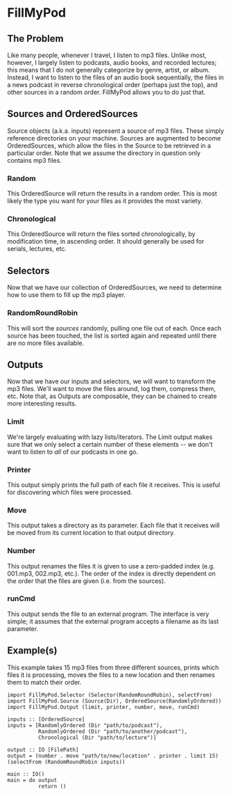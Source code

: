 # FillMyPod

## The Problem
Like many people, whenever I travel, I listen to mp3 files. Unlike most,
however, I largely listen to podcasts, audio books, and recorded lectures;
this means that I do not generally categorize by genre, artist, or album.
Instead, I want to listen to the files of an audio book sequentially, the
files in a news podcast in reverse chronological order (perhaps just the top),
and other sources in a random order. FillMyPod allows you to do just that.

## Sources and OrderedSources
Source objects (a.k.a. inputs) represent a source of mp3 files. These simply
reference directories on your machine. Sources are augmented to become
OrderedSources, which allow the files in the Source to be retrieved in a
particular order. Note that we assume the directory in question only contains
mp3 files.

### Random
This OrderedSource will return the results in a random order. This is most
likely the type you want for your files as it provides the most variety.

### Chronological
This OrderedSource will return the files sorted chronologically, by
modification time, in ascending order. It should generally be used for
serials, lectures, etc.

## Selectors
Now that we have our collection of OrderedSources, we need to determine how to
use them to fill up the mp3 player. 

### RandomRoundRobin
This will sort the _sources_ randomly, pulling one file out of each. Once each
source has been touched, the list is sorted again and repeated until there are
no more files available.

## Outputs
Now that we have our inputs and selectors, we will want to transform the mp3
files. We'll want to move the files around, log them, compress them, etc. Note
that, as Outputs are composable, they can be chained to create more
interesting results.

### Limit
We're largely evaluating with lazy lists/iterators. The Limit output makes
sure that we only select a certain number of these elements -- we don't want
to listen to _all_ of our podcasts in one go.

### Printer
This output simply prints the full path of each file it receives. This is
useful for discovering which files were processed.

### Move
This output takes a directory as its parameter. Each file that it receives
will be moved from its current location to that output directory.

### Number
This output renames the files it is given to use a zero-padded index (e.g.
001.mp3, 002.mp3, etc.). The order of the index is directly dependent on the
order that the files are given (i.e. from the sources).

### runCmd
This output sends the file to an external program. The interface is very
simple; it assumes that the external program accepts a filename as its last
parameter.


## Example(s)
This example takes 15 mp3 files from three different sources, prints which
files it is processing, moves the files to a new location and then renames
them to match their order.

```
import FillMyPod.Selector (Selector(RandomRoundRobin), selectFrom)
import FillMyPod.Source (Source(Dir), OrderedSource(RandomlyOrdered))
import FillMyPod.Output (limit, printer, number, move, runCmd)

inputs :: [OrderedSource]
inputs = [RandomlyOrdered (Dir "path/to/podcast"),
          RandomlyOrdered (Dir "path/to/another/podcast"),
          Chronological (Dir "path/to/lecture")]

output :: IO [FilePath]
output = (number . move "path/to/new/location" . printer . limit 15) (selectFrom (RandomRoundRobin inputs))

main :: IO()
main = do output
          return ()
```
